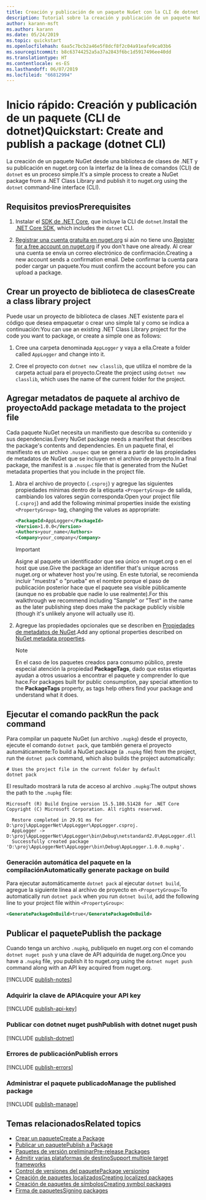 ```yaml
---
title: Creación y publicación de un paquete NuGet con la CLI de dotnet
description: Tutorial sobre la creación y publicación de un paquete NuGet mediante la CLI de NuGet. NET con la CLI de .NET Core (dotnet).
author: karann-msft
ms.author: karann
ms.date: 05/24/2019
ms.topic: quickstart
ms.openlocfilehash: 6aa5c7bcb2a46e5f8dcf8f2c04a91eafe9ca03b6
ms.sourcegitcommit: b8c63744252a5a37a2843f6bc1d5917496ee40dd
ms.translationtype: HT
ms.contentlocale: es-ES
ms.lasthandoff: 06/07/2019
ms.locfileid: "66812994"
---
```

# <a name="quickstart-create-and-publish-a-package-dotnet-cli"></a><span data-ttu-id="a7fc7-103">Inicio rápido: Creación y publicación de un paquete (CLI de dotnet)</span><span class="sxs-lookup"><span data-stu-id="a7fc7-103">Quickstart: Create and publish a package (dotnet CLI)</span></span>

<span data-ttu-id="a7fc7-104">La creación de un paquete NuGet desde una biblioteca de clases de .NET y su publicación en nuget.org con la interfaz de la línea de comandos (CLI) de `dotnet` es un proceso simple.</span><span class="sxs-lookup"><span data-stu-id="a7fc7-104">It's a simple process to create a NuGet package from a .NET Class Library and publish it to nuget.org using the `dotnet` command-line interface (CLI).</span></span>

## <a name="prerequisites"></a><span data-ttu-id="a7fc7-105">Requisitos previos</span><span class="sxs-lookup"><span data-stu-id="a7fc7-105">Prerequisites</span></span>

1. <span data-ttu-id="a7fc7-106">Instalar el [SDK de .NET Core](https://www.microsoft.com/net/download/), que incluye la CLI de `dotnet`.</span><span class="sxs-lookup"><span data-stu-id="a7fc7-106">Install the [.NET Core SDK](https://www.microsoft.com/net/download/), which includes the `dotnet` CLI.</span></span>

1. <span data-ttu-id="a7fc7-107">[Registrar una cuenta gratuita en nuget.org](https://www.nuget.org/users/account/LogOn?returnUrl=%2F) si aún no tiene uno.</span><span class="sxs-lookup"><span data-stu-id="a7fc7-107">[Register for a free account on nuget.org](https://www.nuget.org/users/account/LogOn?returnUrl=%2F) if you don't have one already.</span></span> <span data-ttu-id="a7fc7-108">Al crear una cuenta se envía un correo electrónico de confirmación.</span><span class="sxs-lookup"><span data-stu-id="a7fc7-108">Creating a new account sends a confirmation email.</span></span> <span data-ttu-id="a7fc7-109">Debe confirmar la cuenta para poder cargar un paquete.</span><span class="sxs-lookup"><span data-stu-id="a7fc7-109">You must confirm the account before you can upload a package.</span></span>

## <a name="create-a-class-library-project"></a><span data-ttu-id="a7fc7-110">Crear un proyecto de biblioteca de clases</span><span class="sxs-lookup"><span data-stu-id="a7fc7-110">Create a class library project</span></span>

<span data-ttu-id="a7fc7-111">Puede usar un proyecto de biblioteca de clases .NET existente para el código que desea empaquetar o crear uno simple tal y como se indica a continuación:</span><span class="sxs-lookup"><span data-stu-id="a7fc7-111">You can use an existing .NET Class Library project for the code you want to package, or create a simple one as follows:</span></span>

1. <span data-ttu-id="a7fc7-112">Cree una carpeta denominada `AppLogger` y vaya a ella.</span><span class="sxs-lookup"><span data-stu-id="a7fc7-112">Create a folder called `AppLogger` and change into it.</span></span>

1. <span data-ttu-id="a7fc7-113">Cree el proyecto con `dotnet new classlib`, que utiliza el nombre de la carpeta actual para el proyecto.</span><span class="sxs-lookup"><span data-stu-id="a7fc7-113">Create the project using `dotnet new classlib`, which uses the name of the current folder for the project.</span></span>

## <a name="add-package-metadata-to-the-project-file"></a><span data-ttu-id="a7fc7-114">Agregar metadatos de paquete al archivo de proyecto</span><span class="sxs-lookup"><span data-stu-id="a7fc7-114">Add package metadata to the project file</span></span>

<span data-ttu-id="a7fc7-115">Cada paquete NuGet necesita un manifiesto que describa su contenido y sus dependencias.</span><span class="sxs-lookup"><span data-stu-id="a7fc7-115">Every NuGet package needs a manifest that describes the package's contents and dependencies.</span></span> <span data-ttu-id="a7fc7-116">En un paquete final, el manifiesto es un archivo `.nuspec` que se genera a partir de las propiedades de metadatos de NuGet que se incluyen en el archivo de proyecto.</span><span class="sxs-lookup"><span data-stu-id="a7fc7-116">In a final package, the manifest is a `.nuspec` file that is generated from the NuGet metadata properties that you include in the project file.</span></span>

1. <span data-ttu-id="a7fc7-117">Abra el archivo de proyecto (`.csproj`) y agregue las siguientes propiedades mínimas dentro de la etiqueta `<PropertyGroup>` de salida, cambiando los valores según corresponda:</span><span class="sxs-lookup"><span data-stu-id="a7fc7-117">Open your project file (`.csproj`) and add the following minimal properties inside the existing `<PropertyGroup>` tag, changing the values as appropriate:</span></span>

    ```xml
    <PackageId>AppLogger</PackageId>
    <Version>1.0.0</Version>
    <Authors>your_name</Authors>
    <Company>your_company</Company>
    ```

    > [!Important]
    > <span data-ttu-id="a7fc7-118">Asigne al paquete un identificador que sea único en nuget.org o en el host que use.</span><span class="sxs-lookup"><span data-stu-id="a7fc7-118">Give the package an identifier that's unique across nuget.org or whatever host you're using.</span></span> <span data-ttu-id="a7fc7-119">En este tutorial, se recomienda incluir "muestra" o "prueba" en el nombre porque el paso de publicación posterior hace que el paquete sea visible públicamente (aunque no es probable que nadie lo use realmente).</span><span class="sxs-lookup"><span data-stu-id="a7fc7-119">For this walkthrough we recommend including "Sample" or "Test" in the name as the later publishing step does make the package publicly visible (though it's unlikely anyone will actually use it).</span></span>

1. <span data-ttu-id="a7fc7-120">Agregue las propiedades opcionales que se describen en [Propiedades de metadatos de NuGet](/dotnet/core/tools/csproj#nuget-metadata-properties).</span><span class="sxs-lookup"><span data-stu-id="a7fc7-120">Add any optional properties described on [NuGet metadata properties](/dotnet/core/tools/csproj#nuget-metadata-properties).</span></span>

    > [!Note]
    > <span data-ttu-id="a7fc7-121">En el caso de los paquetes creados para consumo público, preste especial atención la propiedad **PackageTags**, dado que estas etiquetas ayudan a otros usuarios a encontrar el paquete y comprender lo que hace.</span><span class="sxs-lookup"><span data-stu-id="a7fc7-121">For packages built for public consumption, pay special attention to the **PackageTags** property, as tags help others find your package and understand what it does.</span></span>

## <a name="run-the-pack-command"></a><span data-ttu-id="a7fc7-122">Ejecutar el comando pack</span><span class="sxs-lookup"><span data-stu-id="a7fc7-122">Run the pack command</span></span>

<span data-ttu-id="a7fc7-123">Para compilar un paquete NuGet (un archivo `.nupkg`) desde el proyecto, ejecute el comando `dotnet pack`, que también genera el proyecto automáticamente:</span><span class="sxs-lookup"><span data-stu-id="a7fc7-123">To build a NuGet package (a `.nupkg` file) from the project, run the `dotnet pack` command, which also builds the project automatically:</span></span>

```cli
# Uses the project file in the current folder by default
dotnet pack
```

<span data-ttu-id="a7fc7-124">El resultado mostrará la ruta de acceso al archivo `.nupkg`:</span><span class="sxs-lookup"><span data-stu-id="a7fc7-124">The output shows the path to the `.nupkg` file:</span></span>

```output
Microsoft (R) Build Engine version 15.5.180.51428 for .NET Core
Copyright (C) Microsoft Corporation. All rights reserved.

  Restore completed in 29.91 ms for D:\proj\AppLoggerNet\AppLogger\AppLogger.csproj.
  AppLogger -> D:\proj\AppLoggerNet\AppLogger\bin\Debug\netstandard2.0\AppLogger.dll
  Successfully created package 'D:\proj\AppLoggerNet\AppLogger\bin\Debug\AppLogger.1.0.0.nupkg'.
```

### <a name="automatically-generate-package-on-build"></a><span data-ttu-id="a7fc7-125">Generación automática del paquete en la compilación</span><span class="sxs-lookup"><span data-stu-id="a7fc7-125">Automatically generate package on build</span></span>

<span data-ttu-id="a7fc7-126">Para ejecutar automáticamente `dotnet pack` al ejecutar `dotnet build`, agregue la siguiente línea al archivo de proyecto en `<PropertyGroup>`:</span><span class="sxs-lookup"><span data-stu-id="a7fc7-126">To automatically run `dotnet pack` when you run `dotnet build`, add the following line to your project file within `<PropertyGroup>`:</span></span>

```xml
<GeneratePackageOnBuild>true</GeneratePackageOnBuild>
```

## <a name="publish-the-package"></a><span data-ttu-id="a7fc7-127">Publicar el paquete</span><span class="sxs-lookup"><span data-stu-id="a7fc7-127">Publish the package</span></span>

<span data-ttu-id="a7fc7-128">Cuando tenga un archivo `.nupkg`, publíquelo en nuget.org con el comando `dotnet nuget push` y una clave de API adquirida de nuget.org.</span><span class="sxs-lookup"><span data-stu-id="a7fc7-128">Once you have a `.nupkg` file, you publish it to nuget.org using the `dotnet nuget push` command along with an API key acquired from nuget.org.</span></span>

[!INCLUDE [publish-notes](includes/publish-notes.md)]

### <a name="acquire-your-api-key"></a><span data-ttu-id="a7fc7-129">Adquirir la clave de API</span><span class="sxs-lookup"><span data-stu-id="a7fc7-129">Acquire your API key</span></span>

[!INCLUDE [publish-api-key](includes/publish-api-key.md)]

### <a name="publish-with-dotnet-nuget-push"></a><span data-ttu-id="a7fc7-130">Publicar con dotnet nuget push</span><span class="sxs-lookup"><span data-stu-id="a7fc7-130">Publish with dotnet nuget push</span></span>

[!INCLUDE [publish-dotnet](includes/publish-dotnet.md)]

### <a name="publish-errors"></a><span data-ttu-id="a7fc7-131">Errores de publicación</span><span class="sxs-lookup"><span data-stu-id="a7fc7-131">Publish errors</span></span>

[!INCLUDE [publish-errors](includes/publish-errors.md)]

### <a name="manage-the-published-package"></a><span data-ttu-id="a7fc7-132">Administrar el paquete publicado</span><span class="sxs-lookup"><span data-stu-id="a7fc7-132">Manage the published package</span></span>

[!INCLUDE [publish-manage](includes/publish-manage.md)]

## <a name="related-topics"></a><span data-ttu-id="a7fc7-133">Temas relacionados</span><span class="sxs-lookup"><span data-stu-id="a7fc7-133">Related topics</span></span>

- [<span data-ttu-id="a7fc7-134">Crear un paquete</span><span class="sxs-lookup"><span data-stu-id="a7fc7-134">Create a Package</span></span>](../create-packages/creating-a-package.md)
- [<span data-ttu-id="a7fc7-135">Publicar un paquete</span><span class="sxs-lookup"><span data-stu-id="a7fc7-135">Publish a Package</span></span>](../create-packages/publish-a-package.md)
- [<span data-ttu-id="a7fc7-136">Paquetes de versión preliminar</span><span class="sxs-lookup"><span data-stu-id="a7fc7-136">Pre-release Packages</span></span>](../create-packages/Prerelease-Packages.md)
- [<span data-ttu-id="a7fc7-137">Admitir varias plataformas de destino</span><span class="sxs-lookup"><span data-stu-id="a7fc7-137">Support multiple target frameworks</span></span>](../create-packages/supporting-multiple-target-frameworks.md)
- [<span data-ttu-id="a7fc7-138">Control de versiones del paquete</span><span class="sxs-lookup"><span data-stu-id="a7fc7-138">Package versioning</span></span>](../reference/package-versioning.md)
- [<span data-ttu-id="a7fc7-139">Creación de paquetes localizados</span><span class="sxs-lookup"><span data-stu-id="a7fc7-139">Creating localized packages</span></span>](../create-packages/creating-localized-packages.md)
- [<span data-ttu-id="a7fc7-140">Creación de paquetes de símbolos</span><span class="sxs-lookup"><span data-stu-id="a7fc7-140">Creating symbol packages</span></span>](../create-packages/symbol-packages-snupkg.md)
- [<span data-ttu-id="a7fc7-141">Firma de paquetes</span><span class="sxs-lookup"><span data-stu-id="a7fc7-141">Signing packages</span></span>](../create-packages/Sign-a-package.md)

